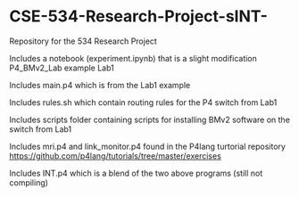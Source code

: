 # CSE-534-Research-Project-sINT-
Repository for the 534 Research Project

Includes a notebook (experiment.ipynb) that is a slight modification P4_BMv2_Lab example Lab1 

Includes main.p4 which is from the Lab1 example

Includes rules.sh which contain routing rules for the P4 switch from Lab1

Includes scripts folder containing scripts for installing BMv2 software on the switch from Lab1

Includes mri.p4 and link_monitor.p4 found in the P4lang turtorial repository 
https://github.com/p4lang/tutorials/tree/master/exercises

Includes INT.p4 which is a blend of the two above programs (still not compiling)
